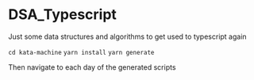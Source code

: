 # DSA_Typescript
Just some data structures and algorithms to get used to typescript again

```cd kata-machine```
```yarn install```
```yarn generate```

Then navigate to each day of the generated scripts
